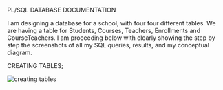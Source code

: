 PL/SQL DATABASE DOCUMENTATION

I am designing a database for a school, with four four different tables. We are having a table for Students, Courses, Teachers, Enrollments and CourseTeachers.
I am proceeding below with clearly showing the step by step the screenshots of all my SQL queries, results, and my conceptual diagram.

CREATING TABLES;

![creating tables](https://github.com/user-attachments/assets/9243581a-8c1a-4b89-b03c-64df49780fe8)

